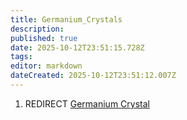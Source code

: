 ```yaml
---
title: Germanium_Crystals
description: 
published: true
date: 2025-10-12T23:51:15.728Z
tags: 
editor: markdown
dateCreated: 2025-10-12T23:51:12.007Z
---
```


1.  REDIRECT [Germanium Crystal](Germanium_Crystal "wikilink")